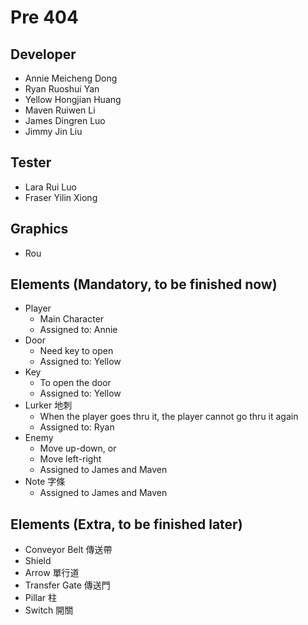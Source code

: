 # Pre 404

## Developer
- Annie Meicheng Dong
- Ryan Ruoshui Yan
- Yellow Hongjian Huang
- Maven Ruiwen Li
- James Dingren Luo
- Jimmy Jin Liu

## Tester
- Lara Rui Luo
- Fraser Yilin Xiong

## Graphics
- Rou

## Elements (Mandatory, to be finished now)
- Player
	- Main Character
	- Assigned to: Annie
- Door
	- Need key to open
	- Assigned to: Yellow
- Key
	- To open the door
	- Assigned to: Yellow
- Lurker 地刺
	- When the player goes thru it, the player cannot go thru it again
	- Assigned to: Ryan
- Enemy
	- Move up-down, or
	- Move left-right
	- Assigned to James and Maven
- Note 字條
	- Assigned to James and Maven

## Elements (Extra, to be finished later)
- Conveyor Belt 傳送帶
- Shield
- Arrow 單行道
- Transfer Gate 傳送門
- Pillar 柱
- Switch 開關
